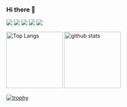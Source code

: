 ### Hi there 👋

<!--
**matsuda-slab/matsuda-slab** is a ✨ _special_ ✨ repository because its `README.md` (this file) appears on your GitHub profile.

Here are some ideas to get you started:

- 🔭 I’m currently working on ...
- 🌱 I’m currently learning ...
- 👯 I’m looking to collaborate on ...
- 🤔 I’m looking for help with ...
- 💬 Ask me about ...
- 📫 How to reach me: ...
- 😄 Pronouns: ...
- ⚡ Fun fact: ...
-->

![](https://img.shields.io/badge/-Vim-019733.svg?logo=vim&style=flat)
![](https://img.shields.io/badge/-Linux-6C6694.svg?logo=linux&style=flat)
![](https://img.shields.io/badge/-C-black.svg?logo=c&style=flat)
![](https://img.shields.io/badge/-Python-F9DC3E.svg?logo=python&style=flat)
![](https://img.shields.io/badge/-PyTorch-lightgray.svg?logo=pytorch&style=flat)

<p align="left">
  <img alt="Top Langs" height="150px" src="https://github-readme-stats.vercel.app/api?username=matsuda-slab&count_private=true&show_icons=true&theme=radical" />
  <img alt="github stats" height="150px" src="https://github-readme-stats.vercel.app/api/top-langs/?username=matsuda-slab&layout=compact&theme=radical" />  
</p>

[![trophy](https://github-profile-trophy.vercel.app/?username=matsuda-slab&theme=radical)](https://github.com/ryo-ma/github-profile-trophy)
